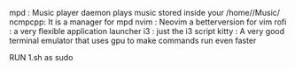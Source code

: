 mpd : Music player daemon plays music stored inside your /home/<username>/Music/
ncmpcpp: It is a manager for mpd
nvim : Neovim a betterversion for vim 
rofi : a very flexible application launcher
i3 : just the i3 script 
kitty : A very good terminal emulator that uses gpu to make commands run even faster 


RUN 1.sh as sudo 
